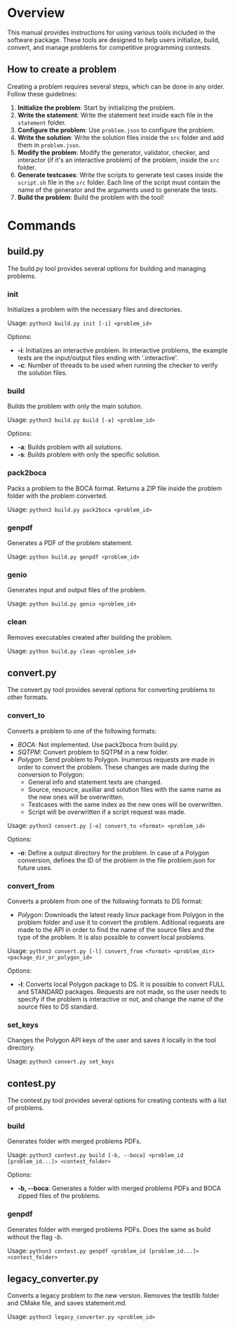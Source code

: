 # Overview

This manual provides instructions for using various tools included in the software package. These tools are designed to help users initialize, build, convert, and manage problems for competitive programming contests.

## How to create a problem

Creating a problem requires several steps, which can be done in any order. Follow these guidelines:

1. **Initialize the problem**: Start by initializing the problem.
2. **Write the statement**: Write the statement text inside each file in the `statement` folder.
3. **Configure the problem**: Use `problem.json` to configure the problem.
4. **Write the solution**: Write the solution files inside the `src` folder and add them in `problem.json`.
5. **Modify the problem**: Modify the generator, validator, checker, and interactor (if it's an interactive problem) of the problem, inside the `src` folder.
6. **Generate testcases**: Write the scripts to generate test cases inside the `script.sh` file in the `src` folder. Each line of the script must contain the name of the generator and the arguments used to generate the tests.
7. **Build the problem**: Build the problem with the tool!

# Commands
## build.py

The build.py tool provides several options for building and managing problems.

### init

Initializes a problem with the necessary files and directories.

Usage: `python3 build.py init [-i] <problem_id>`

Options:
- **-i**: Initializes an interactive problem. In interactive problems, the example tests are the input/output files ending with '.interactive'.
- **-c**: Number of threads to be used when running the checker to verify the solution files.

### build

Builds the problem with only the main solution.

Usage: `python3 build.py build [-a] <problem_id>`

Options: 
- **-a**: Builds problem with all solutions.
- **-s**: Builds problem with only the specific solution.

### pack2boca

Packs a problem to the BOCA format. Returns a ZIP file inside the problem folder with the problem converted.

Usage: `python3 build.py pack2boca <problem_id>` 

### genpdf

Generates a PDF of the problem statement.

Usage: `python build.py genpdf <problem_id>`

### genio

Generates input and output files of the problem.

Usage: `python build.py genio <problem_id>`

### clean

Removes executables created after building the problem.

Usage: `python build.py clean <problem_id>`

## convert.py

The convert.py tool provides several options for converting problems to other formats.

### convert_to

Converts a problem to one of the following formats:

- *BOCA*: Not implemented. Use pack2boca from build.py.
- *SQTPM*: Convert problem to SQTPM in a new folder. 
- *Polygon*: Send problem to Polygon. Inumerous requests are made in order to convert the problem. These changes are made during the conversion to Polygon:
    - General info and statement texts are changed.
    - Source, resource, auxiliar and solution files with the same name as the new ones will be overwritten.
    - Testcases with the same index as the new ones will be overwritten.
    - Script will be overwritten if a script request was made.

Usage: `python3 convert.py [-o] convert_to <format> <problem_id>`

Options:
- **-o**: Define a output directory for the problem. In case of a Polygon conversion, defines the ID of the problem in the file problem.json for future uses.

### convert_from

Converts a problem from one of the following formats to DS format:
- *Polygon*: Downloads the latest ready linux package from Polygon in the problem folder and use it to convert the problem. Aditional requests are made to the API in order to find the name of the source files and the type of the problem. It is also possible to convert local problems.

Usage: `python3 convert.py [-l] convert_from <format> <problem_dir> <package_dir_or_polygon_id>`

Options:
- **-l**: Converts local Polygon package to DS. It is possible to convert FULL and STANDARD packages. Requests are not made, so the user needs to specify if the problem is interactive or not, and change the name of the source files to DS standard.

### set_keys

Changes the Polygon API keys of the user and saves it locally in the tool directory.

Usage: `python3 convert.py set_keys`

## contest.py

The contest.py tool provides several options for creating contests with a list of problems.

### build

Generates folder with merged problems PDFs. 

Usage: `python3 contest.py build [-b, --boca] <problem_id [problem_id...]> <contest_folder>` 

Options:
- **-b, --boca**: Generates a folder with merged problems PDFs and BOCA zipped files of the problems.

### genpdf

Generates folder with merged problems PDFs. Does the same as build without the flag *-b*.

Usage: `python3 contest.py genpdf <problem_id [problem_id...]> <contest_folder>` 

## legacy_converter.py

Converts a legacy problem to the new version. Removes the testlib folder and CMake file, and saves statement.md.

Usage: `python3 legacy_converter.py <problem_id>`